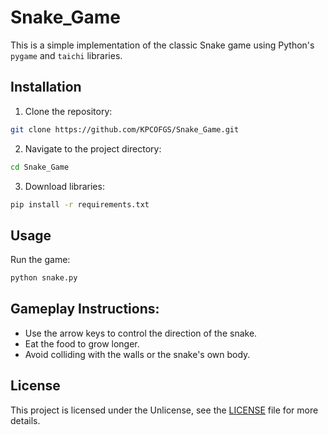 # Snake_Game
This is a simple implementation of the classic Snake game using Python's `pygame` and `taichi` libraries.
## Installation
1. Clone the repository:
```bash
git clone https://github.com/KPCOFGS/Snake_Game.git
```
2. Navigate to the project directory:
```bash
cd Snake_Game
```
3. Download libraries:
```bash
pip install -r requirements.txt
```
## Usage
Run the game:
```bash
python snake.py
```
## Gameplay Instructions:
* Use the arrow keys to control the direction of the snake.
* Eat the food to grow longer.
* Avoid colliding with the walls or the snake's own body.
## License
This project is licensed under the Unlicense, see the [LICENSE](LICENSE) file for more details.
